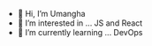 - 👋 Hi, I’m Umangha
- 👀 I’m interested in ... JS and React
- 🌱 I’m currently learning ... DevOps



<!---
yujan25/yujan25 is a ✨ special ✨ repository because its `README.md` (this file) appears on your GitHub profile.
You can click the Preview link to take a look at your changes.
--->
